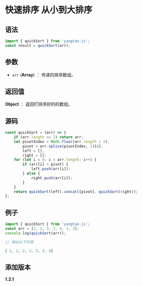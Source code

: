 # 快速排序 从小到大排序

## 语法

```js
import { quickSort } from 'yangtao-js';
const result = quickSort(arr);
```

## 参数

- `arr` (**Array**) ： 传递的排序数组。

## 返回值

**Object** ： 返回打排序好的的数组。

## 源码

```js
const quickSort = (arr) => {
	if (arr.length <= 1) return arr;
	let pivotIndex = Math.floor(arr.length / 2),
		pivot = arr.splice(pivotIndex, 1)[0],
		left = [],
		right = [];
	for (let i = 0; i < arr.length; i++) {
		if (arr[i] < pivot) {
			left.push(arr[i]);
		} else {
			right.push(arr[i]);
		}
	}
	return quickSort(left).concat([pivot], quickSort(right));
};
```

## 例子

```js
import { quickSort } from 'yangtao-js';
const arr = [1, 2, 3, 2, 4, 1, 2];
console.log(quickSort(arr));

// 输出以下内容

[ 1, 1, 2, 2, 2, 3, 4]

```

## 添加版本

**1.2.1**
